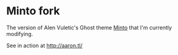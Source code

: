 # Minto fork

The version of Alen Vuletic's Ghost theme [Minto](http://alen-vuletic.from.hr/minto-theme/) that I'm currently modifying.

See in action at http://aaron.tl/
